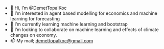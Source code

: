 - 👋 Hi, I’m @DemetTopalKoc
- 👀 I’m interested in agent based modelling for economics and machine learning for forecasting
- 🌱 I’m currently learning machine learning and bootstrap
- 💞️ I’m looking to collaborate on machine learning and effects of climate changes on economy.
- 📫 My mail; demettopalkoc@gmail.com 

<!---
DemetTopalKoc/DemetTopalKoc is a ✨ special ✨ repository because its `README.md` (this file) appears on your GitHub profile.
You can click the Preview link to take a look at your changes.
--->
